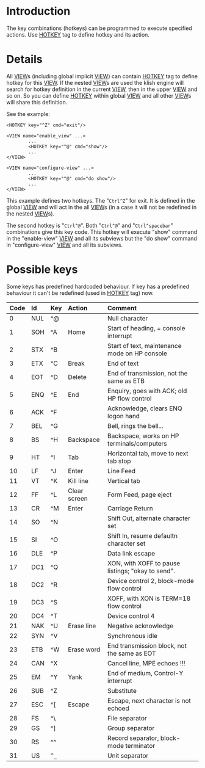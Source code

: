

# Introduction #

The key combinations (hotkeys) can be programmed to execute specified actions. Use [HOTKEY](HOTKEY.md) tag to define hotkey and its action.

# Details #

All [VIEW](VIEW.md)s (including global implicit [VIEW](VIEW.md)) can contain [HOTKEY](HOTKEY.md) tag to define hotkey for this [VIEW](VIEW.md). If the nested [VIEW](VIEW.md)s are used the klish engine will search for hotkey definition in the current [VIEW](VIEW.md), then in the upper [VIEW](VIEW.md) and so on. So you can define [HOTKEY](HOTKEY.md) within global [VIEW](VIEW.md) and all other [VIEW](VIEW.md)s will share this definition.

See the example:
```
<HOTKEY key="^Z" cmd="exit"/>

<VIEW name="enable_view" ...>
        ...
        <HOTKEY key="^@" cmd="show"/>
        ...
</VIEW>

<VIEW name="configure-view" ...>
        ...
        <HOTKEY key="^@" cmd="do show"/>
        ...
</VIEW>
```

This example defines two hotkeys. The "`Ctrl^Z`" for exit. It is defined in the global [VIEW](VIEW.md) and will act in the all [VIEW](VIEW.md)s (in a case it will not be redefined in the nested [VIEW](VIEW.md)s).

The second hotkey is "`Ctrl^@`". Both "`Ctrl^@`" and "`Ctrl^spacebar`" combinations give this key code. This hotkey will execute "show" command in the "enable-view" [VIEW](VIEW.md) and all its subviews but the "do show" command in "configure-view" [VIEW](VIEW.md) and all its subviews.

# Possible keys #

Some keys has predefined hardcoded behaviour. If key has a predefined behaviour it can't be redefined (used in [HOTKEY](HOTKEY.md) tag) now.

| **Code** | **Id** | **Key** | **Action** | **Comment** |
|:---------|:-------|:--------|:-----------|:------------|
| 0        | NUL    | ^@      |            | Null character |
| 1        | SOH    | ^A      | Home       | Start of heading, = console interrupt |
| 2        | STX    | ^B      |            | Start of text, maintenance mode on HP console |
| 3        | ETX    | ^C      | Break      | End of text |
| 4        | EOT    | ^D      | Delete     | End of transmission, not the same as ETB |
| 5        | ENQ    | ^E      | End        | Enquiry, goes with ACK; old HP flow control |
| 6        | ACK    | ^F      |            | Acknowledge, clears ENQ logon hand |
| 7        | BEL    | ^G      |            | Bell, rings the bell... |
| 8        | BS     | ^H      | Backspace  | Backspace, works on HP terminals/computers |
| 9        | HT     | ^I      | Tab        | Horizontal tab, move to next tab stop |
| 10       | LF     | ^J      | Enter      | Line Feed   |
| 11       | VT     | ^K      | Kill line  | Vertical tab |
| 12       | FF     | ^L      | Clear screen | Form Feed, page eject |
| 13       | CR     | ^M      | Enter      | Carriage Return |
| 14       | SO     | ^N      |            | Shift Out, alternate character set |
| 15       | SI     | ^O      |            | Shift In, resume defaultn character set |
| 16       | DLE    | ^P      |            | Data link escape |
| 17       | DC1    | ^Q      |            | XON, with XOFF to pause listings; "okay to send". |
| 18       | DC2    | ^R      |            | Device control 2, block-mode flow control |
| 19       | DC3    | ^S      |            | XOFF, with XON is TERM=18 flow control |
| 20       | DC4    | ^T      |            | Device control 4 |
| 21       | NAK    | ^U      | Erase line | Negative acknowledge |
| 22       | SYN    | ^V      |            | Synchronous idle |
| 23       | ETB    | ^W      | Erase word | End transmission block, not the same as EOT |
| 24       | CAN    | ^X      |            | Cancel line, MPE echoes !!! |
| 25       | EM     | ^Y      | Yank       | End of medium, Control-Y interrupt |
| 26       | SUB    | ^Z      |            | Substitute  |
| 27       | ESC    | ^[      | Escape     | Escape, next character is not echoed |
| 28       | FS     | ^\      |            | File separator |
| 29       | GS     | ^]      |            | Group separator |
| 30       | RS     | ^^      |            | Record separator, block-mode terminator |
| 31       | US     |`^_`     |            | Unit separator |